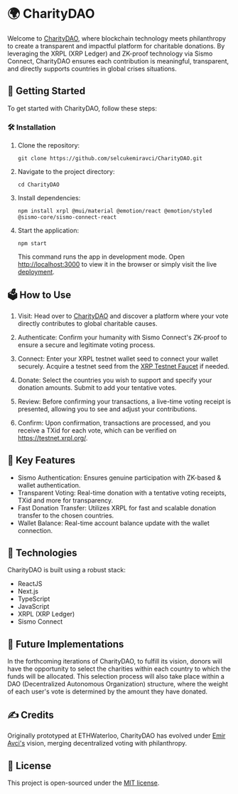 🌍 CharityDAO
=============

Welcome to [CharityDAO](https://charity-dao-1.vercel.app/), where blockchain technology meets philanthropy to create a transparent and impactful platform for charitable donations. By leveraging the XRPL (XRP Ledger) and ZK-proof technology via Sismo Connect, CharityDAO ensures each contribution is meaningful, transparent, and directly supports countries in global crises situations.

🔐 Getting Started
------------------

To get started with CharityDAO, follow these steps:

### 🛠 Installation

1.  Clone the repository:

    `git clone https://github.com/selcukemiravci/CharityDAO.git`

2.  Navigate to the project directory:

    `cd CharityDAO`

3.  Install dependencies:

    `npm install xrpl @mui/material @emotion/react @emotion/styled @sismo-core/sismo-connect-react`


5.  Start the application:

    `npm start`

    This command runs the app in development mode. Open [http://localhost:3000](http://localhost:3000/) to view it in the browser or simply visit the live [deployment](https://charity-dao-1.vercel.app/).

🗳️ How to Use
--------------

1.  Visit: Head over to [CharityDAO](https://charity-dao-1.vercel.app/) and discover a platform where your vote directly contributes to global charitable causes.

2.  Authenticate: Confirm your humanity with Sismo Connect's ZK-proof to ensure a secure and legitimate voting process.

3.  Connect: Enter your XRPL testnet wallet seed to connect your wallet securely. Acquire a testnet seed from the [XRP Testnet Faucet](https://xrpl.org/xrp-testnet-faucet.html) if needed.

4.  Donate: Select the countries you wish to support and specify your donation amounts. Submit to add your tentative votes.

5.  Review: Before confirming your transactions, a live-time voting receipt is presented, allowing you to see and adjust your contributions.

6.  Confirm: Upon confirmation, transactions are processed, and you receive a TXid for each vote, which can be verified on <https://testnet.xrpl.org/>.

🚀 Key Features
---------------

-   Sismo Authentication: Ensures genuine participation with ZK-based & wallet authentication.
-   Transparent Voting: Real-time donation with a tentative voting receipts, TXid and more for transparency.
-   Fast Donation Transfer: Utilizes XRPL for fast and scalable donation transfer to the chosen countries.
-   Wallet Balance: Real-time account balance update with the wallet connection.

🧰 Technologies
---------------

CharityDAO is built using a robust stack:

-   ReactJS
-   Next.js
-   TypeScript
-   JavaScript
-   XRPL (XRP Ledger)
-   Sismo Connect

👀 Future Implementations
---------------

In the forthcoming iterations of CharityDAO, to fulfill its vision, donors will have the opportunity to select the charities within each country to which the funds will be allocated. This selection process will also take place within a DAO (Decentralized Autonomous Organization) structure, where the weight of each user's vote is determined by the amount they have donated.

✍️ Credits
----------

Originally prototyped at ETHWaterloo, CharityDAO has evolved under [Emir Avci's](https://github.com/selcukemiravci) vision, merging decentralized voting with philanthropy.

📜 License
----------

This project is open-sourced under the [MIT license](https://github.com/selcukemiravci/CharityDAO/blob/main/LICENSE).
